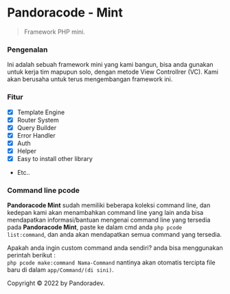 # Pandoracode - Mint

> Framework PHP mini.

### Pengenalan
Ini adalah sebuah framework mini yang kami bangun, bisa anda gunakan untuk kerja tim mapupun solo,
dengan metode View Controllrer (VC).
Kami akan berusaha untuk terus mengembangan framework ini.

### Fitur
- [x] Template Engine
- [x] Router System
- [x] Query Builder
- [x] Error Handler
- [x] Auth
- [x] Helper
- [x] Easy to install other library
- Etc..

### Command line pcode
**Pandoracode Mint** sudah memiliki beberapa koleksi command line, dan kedepan kami akan menambahkan command line yang lain
anda bisa mendapatkan informasi/bantuan mengenai command line yang tersedia pada **Pandoracode Mint**, paste ke dalam cmd anda
`php pcode list:command`, dan anda akan mendapatkan semua command yang tersedia.

Apakah anda ingin custom command anda sendiri?
anda bisa menggunakan perintah berikut : <br />
`php pcode make:command Nama-Command` nantinya akan otomatis tercipta file baru di dalam `app/Command/(di sini)`.

Copyright © 2022 by Pandoradev.